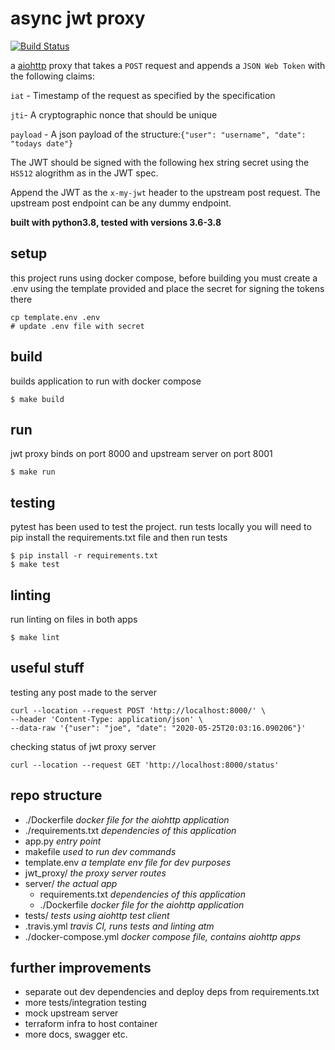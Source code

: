 # async jwt proxy 

[![Build Status](https://travis-ci.org/pathespe/jwt-proxy.svg?branch=master)](https://travis-ci.org/pathespe/jwt-proxy)


a [aiohttp](https://docs.aiohttp.org/en/stable/) proxy that takes a `POST` request and appends a `JSON Web Token` with the following claims:

`iat` - Timestamp of the request as specified by the specification

`jti`- A cryptographic nonce that should be unique

`payload` - A json payload of the structure:`{"user": "username", "date": "todays date"}`

The JWT should be signed with the following hex string secret using the `HS512` alogrithm as in the JWT spec.

Append the JWT as the `x-my-jwt` header to the upstream post request. The upstream post endpoint can be any dummy endpoint. 


__built with python3.8, tested with versions 3.6-3.8__

## setup

this project runs using docker compose, before building you must create a .env using the template provided and place the secret for signing the tokens there
```
cp template.env .env
# update .env file with secret
```


## build 
builds application to run with docker compose
```
$ make build
```

## run 
jwt proxy binds on port 8000 and upstream server on port 8001
```
$ make run
```

## testing
pytest has been used to test the project. run tests locally you will need to pip install the requirements.txt file and then run tests

```
$ pip install -r requirements.txt
$ make test
```

## linting
run linting on files in both apps
```
$ make lint 
```
## useful stuff

testing any post made to the server
```
curl --location --request POST 'http://localhost:8000/' \
--header 'Content-Type: application/json' \
--data-raw '{"user": "joe", "date": "2020-05-25T20:03:16.090206"}'
```

checking status of jwt proxy server
```
curl --location --request GET 'http://localhost:8000/status'
```

## repo structure
 - ./Dockerfile *docker file for the aiohttp application*
 - ./requirements.txt *dependencies of this application*
 - app.py *entry point*
 - makefile *used to run dev commands*
 - template.env *a template env file for dev purposes*
 - jwt_proxy/ *the proxy server routes*
 - server/ *the actual app*
    - requirements.txt *dependencies of this application*
    - ./Dockerfile *docker file for the aiohttp application*
 - tests/ *tests using aiohttp test client*
 - .travis.yml *travis CI, runs tests and linting atm*
 - ./docker-compose.yml *docker compose file, contains aiohttp apps*


## further improvements

 - separate out dev dependencies and deploy deps from requirements.txt
 - more tests/integration testing
 - mock upstream server
 - terraform infra to host container
 - more docs, swagger etc.